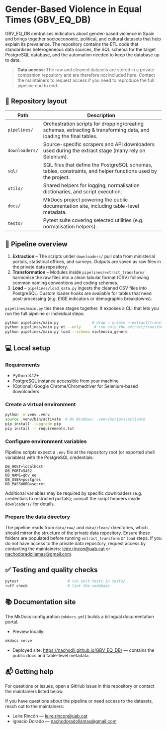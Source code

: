 # Gender-Based Violence in Equal Times (GBV_EQ_DB)

GBV_EQ_DB centralises indicators about gender-based violence in Spain and brings together
socioeconomic, political, and cultural datasets that help explain its prevalence. The repository
contains the ETL code that standardises heterogeneous data sources, the SQL schema for the target
PostgreSQL database, and the automation needed to keep the database up to date.

> **Data access:** The raw and cleaned datasets are stored in a private companion repository and are
> therefore not included here. Contact the maintainers to request access if you need to reproduce the
> full pipeline end to end.

## 📂 Repository layout

| Path | Description |
| --- | --- |
| `pipelines/` | Orchestration scripts for dropping/creating schemas, extracting & transforming data, and loading the final tables. |
| `downloaders/` | Source-specific scrapers and API downloaders used during the extract stage (many rely on Selenium). |
| `sql/` | SQL files that define the PostgreSQL schemas, tables, constraints, and helper functions used by the project. |
| `utils/` | Shared helpers for logging, normalisation dictionaries, and script execution. |
| `docs/` | MkDocs project powering the public documentation site, including table-level metadata. |
| `tests/` | Pytest suite covering selected utilities (e.g. normalisation helpers). |

## 🔄 Pipeline overview

1. **Extraction** – The scripts under `downloaders/` pull data from ministerial portals, statistical
   offices, and surveys. Outputs are saved as raw files in the private data repository.
2. **Transformation** – Modules inside `pipelines/extract_transform/` harmonise the raw files into a
   clean tabular format (CSV) following common naming conventions and coding schemes.
3. **Load** – `pipelines/load_data.py` ingests the cleaned CSV files into PostgreSQL. Custom loader
   hooks are available for tables that need post-processing (e.g. EIGE indicators or demographic
   breakdowns).

`pipelines/main.py` ties these stages together. It exposes a CLI that lets you run the full pipeline or
individual steps:

```bash
python pipelines/main.py               # drop → create → extract/transform → load
python pipelines/main.py et --only      # run only the extract/transform stage
python pipelines/main.py load --schema violencia_genero
```

## 💻 Local setup

### Requirements

- Python 3.12+
- PostgreSQL instance accessible from your machine
- (Optional) Google Chrome/Chromedriver for Selenium-based downloaders

### Create a virtual environment

```bash
python -m venv .venv
source .venv/bin/activate  # On Windows: .venv\Scripts\activate
pip install --upgrade pip
pip install -r requirements.txt
```

### Configure environment variables

Pipeline scripts expect a `.env` file at the repository root (or exported shell variables) with the
PostgreSQL credentials:

```
DB_HOST=localhost
DB_PORT=5432
DB_NAME=gbv_eq
DB_USER=postgres
DB_PASSWORD=secret
```

Additional variables may be required by specific downloaders (e.g. credentials to restricted portals);
consult the script headers inside `downloaders/` for details.

### Prepare the data directory

The pipeline reads from `data/raw/` and `data/clean/` directories, which should mirror the structure
of the private data repository. Ensure these folders are populated before running `extract_transform`
or `load` steps. If you do not have access to the private data repository, request access by contacting the maintainers: leire.rincon@uab.cat or nachodoradollamas@gmail.com.

## ✅ Testing and quality checks

```bash
pytest                      # run unit tests in tests/
ruff check                  # lint the codebase
```

## 📚 Documentation site

The MkDocs configuration (`mkdocs.yml`) builds a bilingual documentation portal.

- Preview locally:
```bash
mkdocs serve
```

- Deployed site: https://nachodll.github.io/GBV_EQ_DB/ — contains the public docs and table-level metadata.

## 📬 Getting help

For questions or issues, open a GitHub issue in this repository or contact the maintainers listed below.

If you have questions about the pipeline or need access to the datasets, reach out to the maintainers:

- Leire Rincón — leire.rincon@uab.cat
- Ignacio Dorado — nachodoradollamas@gmail.com
